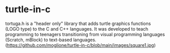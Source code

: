 # turtle-in-c
tortuga.h is a "header only" library that adds turtle graphics functions (LOGO type) to the C and C++ languages. It was developed to teach programming to teenagers transitioning from visual programming languages ​​(Scratch, mBlock) to text-based languages.
(https://github.com/moglione/turtle-in-c/blob/main/images/square1.jpg)

